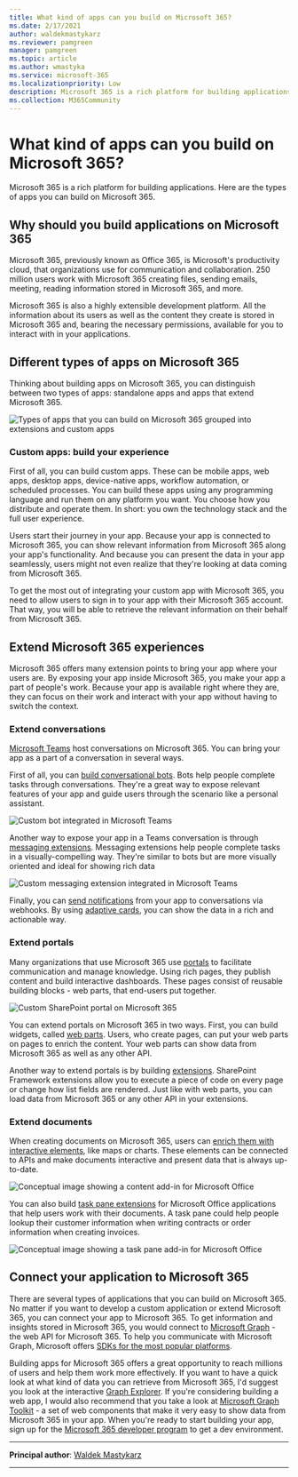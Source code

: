 ```yaml
---
title: What kind of apps can you build on Microsoft 365?
ms.date: 2/17/2021
author: waldekmastykarz
ms.reviewer: pamgreen
manager: pamgreen
ms.topic: article
ms.author: wmastyka
ms.service: microsoft-365
ms.localizationpriority: Low
description: Microsoft 365 is a rich platform for building applications. Here are the types of apps you can build on Microsoft 365.
ms.collection: M365Community
---
```


# What kind of apps can you build on Microsoft 365?

Microsoft 365 is a rich platform for building applications. Here are the types of apps you can build on Microsoft 365.

## Why should you build applications on Microsoft 365

Microsoft 365, previously known as Office 365, is Microsoft's productivity cloud, that organizations use for communication and collaboration. 250 million users work with Microsoft 365 creating files, sending emails, meeting, reading information stored in Microsoft 365, and more.

Microsoft 365 is also a highly extensible development platform. All the information about its users as well as the content they create is stored in Microsoft 365 and, bearing the necessary permissions, available for you to interact with in your applications.

## Different types of apps on Microsoft 365

Thinking about building apps on Microsoft 365, you can distinguish between two types of apps: standalone apps and apps that extend Microsoft 365.

![Types of apps that you can build on Microsoft 365 grouped into extensions and custom apps](media/type-of-apps-microsoft-365/microsoft-365-types-apps.png)

### Custom apps: build your experience

First of all, you can build custom apps. These can be mobile apps, web apps, desktop apps, device-native apps, workflow automation, or scheduled processes. You can build these apps using any programming language and run them on any platform you want. You choose how you distribute and operate them. In short: you own the technology stack and the full user experience.

Users start their journey in your app. Because your app is connected to Microsoft 365, you can show relevant information from Microsoft 365 along your app's functionality. And because you can present the data in your app seamlessly, users might not even realize that they're looking at data coming from Microsoft 365.

To get the most out of integrating your custom app with Microsoft 365, you need to allow users to sign in to your app with their Microsoft 365 account. That way, you will be able to retrieve the relevant information on their behalf from Microsoft 365.

## Extend Microsoft 365 experiences

Microsoft 365 offers many extension points to bring your app where your users are. By exposing your app inside Microsoft 365, you make your app a part of people's work. Because your app is available right where they are, they can focus on their work and interact with your app without having to switch the context.

### Extend conversations

[Microsoft Teams](https://developer.microsoft.com/microsoft-teams?WT.mc_id=m365-16324-wmastyka) host conversations on Microsoft 365. You can bring your app as a part of a conversation in several ways.

First of all, you can [build conversational bots](/microsoftteams/platform/bots/what-are-bots?WT.mc_id=m365-16324-wmastyka). Bots help people complete tasks through conversations. They're a great way to expose relevant features of your app and guide users through the scenario like a personal assistant.

![Custom bot integrated in Microsoft Teams](media/type-of-apps-microsoft-365/microsoft-365-teams-bot.png)

Another way to expose your app in a Teams conversation is through [messaging extensions](/microsoftteams/platform/messaging-extensions/what-are-messaging-extensions?WT.mc_id=m365-16324-wmastyka). Messaging extensions help people complete tasks in a visually-compelling way. They're similar to bots but are more visually oriented and ideal for showing rich data

![Custom messaging extension integrated in Microsoft Teams](media/type-of-apps-microsoft-365/microsoft-365-teams-messaging-extension.png)

Finally, you can [send notifications](/microsoftteams/platform/webhooks-and-connectors/what-are-webhooks-and-connectors?WT.mc_id=m365-16324-wmastyka) from your app to conversations via webhooks. By using [adaptive cards](/adaptive-cards/?WT.mc_id=m365-16324-wmastyka), you can show the data in a rich and actionable way.

### Extend portals

Many organizations that use Microsoft 365 use [portals](https://adoption.microsoft.com/sharepoint-look-book//?WT.mc_id=m365-16324-wmastyka) to facilitate communication and manage knowledge. Using rich pages, they publish content and build interactive dashboards. These pages consist of reusable building blocks - web parts, that end-users put together.

![Custom SharePoint portal on Microsoft 365](media/type-of-apps-microsoft-365/full-layout-thelanding.jpg)

You can extend portals on Microsoft 365 in two ways. First, you can build widgets, called [web parts](/sharepoint/dev/spfx/web-parts/overview-client-side-web-parts?WT.mc_id=m365-16324-wmastyka). Users, who create pages, can put your web parts on pages to enrich the content. Your web parts can show data from Microsoft 365 as well as any other API.

Another way to extend portals is by building [extensions](/sharepoint/dev/spfx/extensions/overview-extensions?WT.mc_id=m365-16324-wmastyka). SharePoint Framework extensions allow you to execute a piece of code on every page or change how list fields are rendered. Just like with web parts, you can load data from Microsoft 365 or any other API in your extensions.

### Extend documents

When creating documents on Microsoft 365, users can [enrich them with interactive elements](/office/dev/add-ins/overview/office-add-ins?WT.mc_id=m365-16324-wmastyka), like maps or charts. These elements can be connected to APIs and make documents interactive and present data that is always up-to-date.

![Conceptual image showing a content add-in for Microsoft Office](media/type-of-apps-microsoft-365/about-addins-contentaddin.png)

You can also build [task pane extensions](/office/dev/add-ins/overview/office-add-ins?WT.mc_id=m365-16324-wmastyka) for Microsoft Office applications that help users work with their documents. A task pane could help people lookup their customer information when writing contracts or order information when creating invoices.

![Conceptual image showing a task pane add-in for Microsoft Office](media/type-of-apps-microsoft-365/about-addins-taskpane.png)

## Connect your application to Microsoft 365

There are several types of applications that you can build on Microsoft 365. No matter if you want to develop a custom application or extend Microsoft 365, you can connect your app to Microsoft 365. To get information and insights stored in Microsoft 365, you would connect to [Microsoft Graph](https://developer.microsoft.com/graph?WT.mc_id=m365-16324-wmastyka) - the web API for Microsoft 365. To help you communicate with Microsoft Graph, Microsoft offers [SDKs for the most popular platforms](https://developer.microsoft.com/graph/get-started?WT.mc_id=m365-16324-wmastyka).

Building apps for Microsoft 365 offers a great opportunity to reach millions of users and help them work more effectively. If you want to have a quick look at what kind of data you can retrieve from Microsoft 365, I'd suggest you look at the interactive [Graph Explorer](https://developer.microsoft.com/graph/graph-explorer?WT.mc_id=m365-16324-wmastyka). If you're considering building a web app, I would also recommend that you take a look at [Microsoft Graph Toolkit](/graph/toolkit/overview?WT.mc_id=m365-16324-wmastyka) - a set of web components that make it very easy to show data from Microsoft 365 in your app. When you're ready to start building your app, sign up for the [Microsoft 365 developer program](https://developer.microsoft.com/microsoft-365/dev-program?WT.mc_id=m365-16324-wmastyka) to get a dev environment.

---

**Principal author**: [Waldek Mastykarz](https://blog.mastykarz.nl)

---
